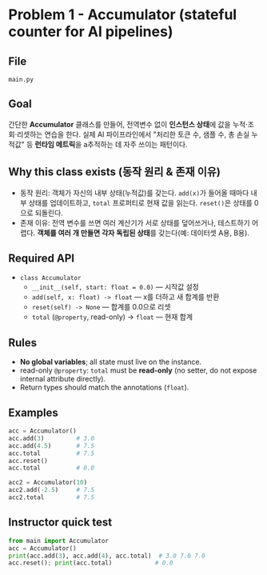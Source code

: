 # Problem 1 - Accumulator (stateful counter for AI pipelines)

## File
`main.py`

## Goal
간단한 **Accumulator** 클래스를 만들어, 전역변수 없이 **인스턴스 상태**에 값을 누적·조회·리셋하는 연습을 한다. 실제 AI 파이프라인에서 "처리한 토큰 수, 샘플 수, 총 손실 누적값" 등 **런타임 메트릭**을 a추적하는 데 자주 쓰이는 패턴이다.

## Why this class exists (동작 원리 & 존재 이유)
- 동작 원리: 객체가 자신의 내부 상태(누적값)를 갖는다. `add(x)`가 들어올 때마다 내부 상태를 업데이트하고, `total` 프로퍼티로 현재 값을 읽는다. `reset()`은 상태를 0으로 되돌린다.
- 존재 이유: 전역 변수를 쓰면 여러 계산기가 서로 상태를 덮어쓰거나, 테스트하기 어렵다. **객체를 여러 개 만들면 각자 독립된 상태**를 갖는다(예: 데이터셋 A용, B용).

## Required API
- `class Accumulator`
    - `__init__(self, start: float = 0.0)` — 시작값 설정
    - `add(self, x: float) -> float` — x를 더하고 새 합계를 반환
    - `reset(self) -> None` — 합계를 0.0으로 리셋
    - `total` (`@property`, read-only) -> `float` — 현재 합계

## Rules
- **No global variables**; all state must live on the instance.
- read-only `@property`: `total` must be **read-only** (no setter, do not expose internal attribute directly).
- Return types should match the annotations (`float`).

## Examples
```python
acc = Accumulator()
acc.add(3)         # 3.0
acc.add(4.5)       # 7.5
acc.total          # 7.5
acc.reset()
acc.total          # 0.0

acc2 = Accumulator(10)
acc2.add(-2.5)     # 7.5
acc2.total         # 7.5
```

## Instructor quick test
```python
from main import Accumulator
acc = Accumulator()
print(acc.add(3), acc.add(4), acc.total)  # 3.0 7.0 7.0
acc.reset(); print(acc.total)            # 0.0
```